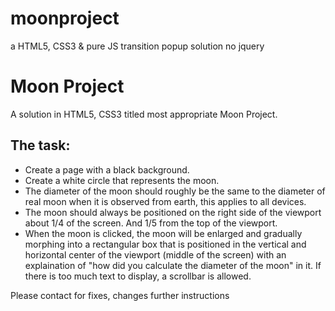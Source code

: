 # moonproject
a HTML5, CSS3 &amp; pure JS transition popup solution no jquery

<h1>Moon Project</h1>
<p>A solution in HTML5, CSS3 titled most appropriate Moon Project. </p>

<h2>The task:</h2>
<ul>
<li>Create a page with a black background.</li>
<li>Create a white circle that represents the moon.</li>
<li>The diameter of the moon should roughly be the same to the diameter of real moon when it is observed from earth, this applies to all devices.</li>
<li>The moon should always be positioned on the right side of the viewport about 1/4 of the screen. And 1/5 from the top of the viewport.</li>
<li>When the moon is clicked, the moon will be enlarged and gradually morphing into a rectangular box that is positioned in the vertical and horizontal center of the viewport (middle of the screen) with an explaination of "how did you calculate the diameter of the moon" in it. If there is too much text to display, a scrollbar is allowed.</li>
</ul>
<p>Please contact for fixes, changes further instructions</p>
